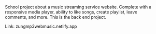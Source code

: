 School project about a music streaming service website. Complete with a responsive media player, ability to like songs, create playlist, leave comments, and more. 
This is the back end project.

Link: zungmp3webmusic.netlify.app
